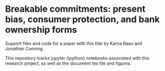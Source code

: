 # Breakable commitments: present bias, consumer protection, and bank ownership forms
Support files and code for a paper with this title 
by Karna Basu and Jonathan Conning

This repository tracks jupyter (ipython) notebooks associated with this research project, as well as the document tex file and figures.
